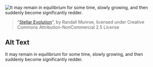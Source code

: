 ![It may remain in equilibrium for some time, slowly growing, and then suddenly become significantly redder.](https://imgs.xkcd.com/comics/stellar_evolution.png)
> "[Stellar Evolution](https://xkcd.com/2354/)", by Randall Munroe, licensed under Creative Commons Attribution-NonCommercial 2.5 License

## Alt Text
It may remain in equilibrium for some time, slowly growing, and then suddenly become significantly redder.
